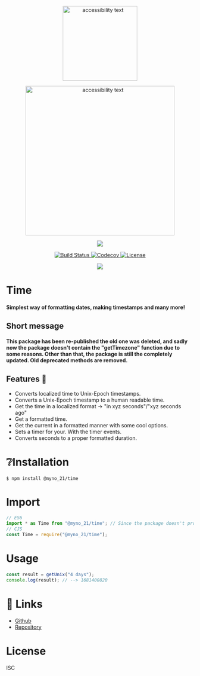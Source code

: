 <p align="center">
  <img src="https://cdn.discordapp.com/attachments/1070412686791290910/1094605685335019693/Clock_PP-fix.gif" width="200" alt="accessibility text">
</p>
<p align="center">
  <img src="https://cdn.discordapp.com/attachments/1070412686791290910/1094653079703523338/1681056017260.png" width="400" alt="accessibility text">
</p>
<p align="center">
<a href="https://github.com/TrishCX/Pinterest-Scraper" target="_blank">
    <img src="http://forthebadge.com/images/badges/built-with-love.svg"/>
  </a>
</p>

  <p align="center">

<p align="center">
  <a href="https://github.com/TrishCX/Time" target="_blank">
    <img src="https://img.shields.io/npm/v/@myno_21/time.svg" alt="Build Status">
  </a>
  <a href="https://github.com/TrishCX/Time" target="_blank">
    <img src="https://img.shields.io/badge/License-Boost_1.0-lightblue.svg" alt="Codecov" />
  </a>
  <a href="https://github.com/TrishCX/Frix" target="_blank">
    <img src="https://img.shields.io/badge/License-ISC-blue.svg" alt="License">
  </a>
  
</p>

<p align="center">
  <a href="https://www.npmjs.com/package/@myno_21/time" target="_blank">
    <img src="https://img.shields.io/npm/dt/@myno_21/time.svg" />
  </a>
  
</p>

# Time

#### Simplest way of formatting dates, making timestamps and many more!

## Short message

#### This package has been re-published the old one was deleted, and sadly now the package doesn't contain the "getTimezone" function due to some reasons. Other than that, the package is still the completely updated. Old deprecated methods are removed.

## Features 📣

- Converts localized time to Unix-Epoch timestamps.
- Converts a Unix-Epoch timestamp to a human readable time.
- Get the time in a localized format -> "in xyz seconds"/"xyz seconds ago"
- Get a formatted time.
- Get the current in a formatted manner with some cool options.
- Sets a timer for your. With the timer events.
- Converts seconds to a proper formatted duration.

# ❔Installation

```
$ npm install @myno_21/time
```

# Import

```ts
// ES6
import * as Time from "@myno_21/time"; // Since the package doesn't provide you a default import. So you have to import everything.
// CJS
const Time = require("@myno_21/time");
```

# Usage

```ts
const result = getUnix("4 days");
console.log(result); // --> 1681400820
```

# 🔗 Links

- [Github](https://github.com/TrishCX)
- [Repository](https://github.com/TrishCX/Time/)

# License

ISC
